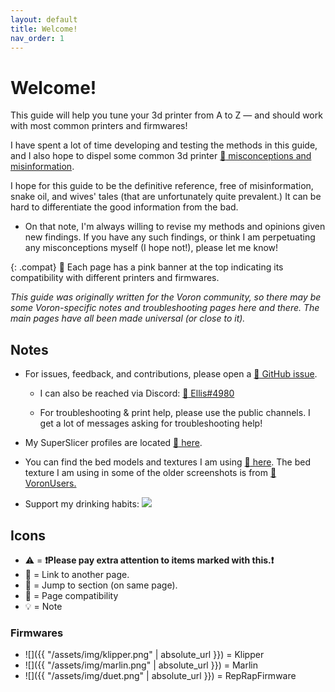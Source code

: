 ```yaml
---
layout: default
title: Welcome!
nav_order: 1
---
```


# Welcome!

This guide will help you tune your 3d printer from A to Z — and should work with most common printers and firmwares!

I have spent a lot of time developing and testing the methods in this guide, and I also hope to dispel some common 3d printer [:page_facing_up: misconceptions and misinformation](./articles/misconceptions_misinformation.md).

I hope for this guide to be the definitive reference, free of misinformation, snake oil, and wives' tales (that are unfortunately quite prevalent.) It can be hard to differentiate the good information from the bad.
  - On that note, I'm always willing to revise my methods and opinions given new findings. If you have any such findings, or think I am perpetuating any misconceptions myself (I hope not!), please let me know!

{: .compat}
:dizzy: Each page has a pink banner at the top indicating its compatibility with different printers and firmwares.

*This guide was originally written for the Voron community, so there may be some Voron-specific notes and troubleshooting pages here and there. The main pages have all been made universal (or close to it).*

## Notes

- For issues, feedback, and contributions, please open a [:page_facing_up: GitHub issue](https://github.com/AndrewEllis93/Print-Tuning-Guide/issues).

  - I can also be reached via Discord: [:page_facing_up: Ellis#4980](https://discordapp.com/users/207622442842062849)

  - For troubleshooting & print help, please use the public channels. I get a lot of messages asking for troubleshooting help!

- My SuperSlicer profiles are located [:page_facing_up: here](https://github.com/AndrewEllis93/Ellis-SuperSlicer-Profiles).

- You can find the bed models and textures I am using [:page_facing_up: here](https://github.com/VoronDesign/Voron-Extras/tree/main/Bed_Models). The bed texture I am using in some of the older screenshots is from [:page_facing_up: VoronUsers.](https://github.com/VoronDesign/VoronUsers/tree/master/slicer_configurations/PrusaSlicer/hartk1213/V0/Bed_Shape)
- Support my drinking habits:
  [![](https://www.paypalobjects.com/en_US/i/btn/btn_donate_LG.gif)](https://www.paypal.com/paypalme/AndrewEllis93)

## Icons

- :warning: = **:exclamation:Please pay extra attention to items marked with this.:exclamation:**
- :page_facing_up: = Link to another page.
- :pushpin: = Jump to section (on same page).
- :dizzy: = Page compatibility
- :bulb: = Note

### Firmwares

- ![]({{ "/assets/img/klipper.png" | absolute_url }}) = Klipper
- ![]({{ "/assets/img/marlin.png" | absolute_url }}) = Marlin
- ![]({{ "/assets/img/duet.png" | absolute_url }}) = RepRapFirmware
